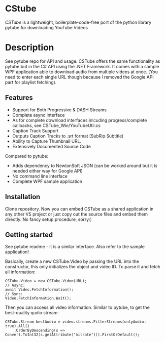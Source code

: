 CStube
======

*CSTube* is a lightweight, boilerplate-code-free port of the python library pytube for downloading YouTube Videos

Description
===========

See pytube repo for API and usage.
CSTube offers the same functionality as pytube but in the C# API using the .NET Framework.
It comes with a sample WPF application able to download audio from multiple videos at once.
(You need to enter each single URL though because I removed the Google API part for playlist fetching).

Features
--------

- Support for Both Progressive & DASH Streams
- Complete async interface
- As for complete download interfaces inlcuding progress/complete callbacks, see CSTube_Win/YouTubeUtil.cs
- Caption Track Support
- Outputs Caption Tracks to .srt format (SubRip Subtitle)
- Ability to Capture Thumbnail URL.
- Extensively Documented Source Code

Compared to pytube:
- Adds dependency to NewtonSoft JSON 
	(can be worked around but it is needed either way for Google API)
- No command line interface
- Complete WPF sample application

Installation
------------

Clone repository.
Now you can embed CSTube as a shared application in any other VS project or just copy out the source files and embed them directly.
No fancy setup procedure, sorry:)

Getting started
---------------

See pytube readme - it is a similar interface.
Also refer to the sample application!

Basically, create a new CSTube.Video by passing the URL into the constructor, this only initializes the object and video ID.
To parse it and fetch all information:
	
	CSTube.Video = new CSTube.Video(URL);
	// Async:
	await Video.FetchInformation();
	// Sync:
	Video.FetchInformation.Wait();

Then you can access all video information. Similar to pytube, to get the best-quality qudio stream:

	CSTube.Stream bestAudio = video.streams.FilterStreams(onlyAudio: true).All()
		.OrderByDescending(s => Convert.ToInt32(s.getAttribute("bitrate"))).FirstOrDefault();
